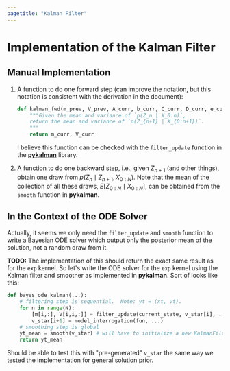 ```yaml
---
pagetitle: "Kalman Filter"
---
```


# Implementation of the Kalman Filter

## Manual Implementation

1. A function to do one forward step (can improve the notation, but this notation is consistent with the derivation in the document):

    ```python
	def kalman_fwd(m_prev, V_prev, A_curr, b_curr, C_curr, D_curr, e_curr, F_new):
		"""Given the mean and variance of `p(Z_n | X_0:n)`, 
		return the mean and variance of `p(Z_{n+1} | X_{0:n+1})`.
		"""
		return m_curr, V_curr
	```
	
    I believe this function can be checked with the `filter_update` function in the [**pykalman**](https://pykalman.github.io/) library.

2. A function to do one backward step, i.e., given $Z_{n+1}$ (and other things), obtain one draw from $p(Z_n \mid Z_{n+1}, X_{0:N})$.  Note that the mean of the collection of all these draws, $E[Z_{0:N} \mid X_{0:N}]$, can be obtained from the `smooth` function in **pykalman**.

## In the Context of the ODE Solver

Actually, it seems we only need the `filter_update` and `smooth` function to write a Bayesian ODE solver which output only the posterior mean of the solution, not a random draw from it.

**TODO:** The implementation of this should return the exact same result as for the `exp` kernel.  So let's write the ODE solver for the `exp` kernel using the Kalman filter and smoother as implemented in **pykalman**.  Sort of looks like this:

```python
def bayes_ode_kalman(...):
    # filtering step is sequential.  Note: yt = (xt, vt).
    for n in range(N):
	    [m[i,:], V[i,i,:]] = filter_update(current_state, v_star[i], ...)
		v_star[i+1] = model_interrogation(fun, ...)
	# smoothing step is global
	yt_mean = smooth(v_star) # will have to initialize a new KalmanFilter object
	return yt_mean
```

Should be able to test this with "pre-generated" `v_star` the same way we tested the implementation for general solution prior.
